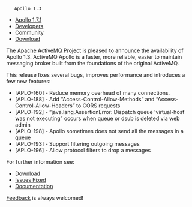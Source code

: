        Apollo 1.3

*   [Apollo 1.7.1](../../index.html)
*   [Developers](../../community/developers.html)
*   [Community](../../community/index.html)
*   [Download](../../download.html)

The [Apache ActiveMQ Project](http://activemq.apache.org) is pleased to announce the availability of Apollo 1.3. ActiveMQ Apollo is a faster, more reliable, easier to maintain messaging broker built from the foundations of the original ActiveMQ.

This release fixes several bugs, improves performance and introduces a few new features:

*   \[APLO-160\] - Reduce memory overhead of many connections.
*   \[APLO-188\] - Add “Access-Control-Allow-Methods” and “Access-Control-Allow-Headers” to CORS requests
*   \[APLO-192\] - “java.lang.AssertionError: Dispatch queue 'virtual-host' was not executing” occurs when queue or dsub is deleted via web admin
*   \[APLO-198\] - Apollo sometimes does not send all the messages in a queue
*   \[APLO-193\] - Support filtering outgoing messages
*   \[APLO-196\] - Allow protocol filters to drop a messages

For further information see:

*   [Download](http://activemq.apache.org/apollo/download.html)
*   [Issues Fixed](https://issues.apache.org/jira/secure/ReleaseNote.jspa?version=12320358&styleName=Text&projectId=12311310&Create=Create)
*   [Documentation](http://activemq.apache.org/apollo/versions/1.3/website/documentation)

[Feedback](http://activemq.apache.org/community/index.html) is always welcomed!